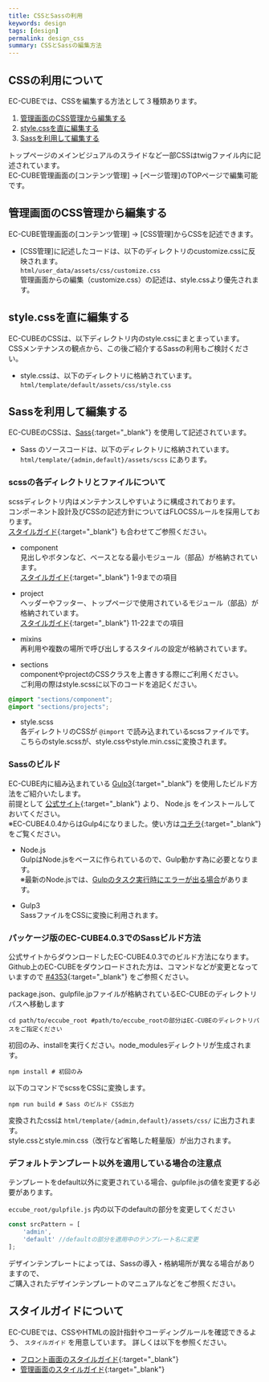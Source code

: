 ```yaml
---
title: CSSとSassの利用
keywords: design 
tags: [design]
permalink: design_css
summary: CSSとSassの編集方法
---
```


## CSSの利用について

EC-CUBEでは、CSSを編集する方法として３種類あります。

1. [管理画面のCSS管理から編集する](#管理画面のCSS管理から編集する)
2. [style.cssを直に編集する](#style.cssを直に編集する)
3. [Sassを利用して編集する](#Sassを利用して編集する)

トップページのメインビジュアルのスライドなど一部CSSはtwigファイル内に記述されています。<br>
EC-CUBE管理画面の[コンテンツ管理] -> [ページ管理]のTOPページで編集可能です。


## 管理画面のCSS管理から編集する

EC-CUBE管理画面の[コンテンツ管理] -> [CSS管理]からCSSを記述できます。

- [CSS管理]に記述したコードは、以下のディレクトリのcustomize.cssに反映されます。<br>
  `html/user_data/assets/css/customize.css`<br>
  管理画面からの編集（customize.css）の記述は、style.cssより優先されます。


## style.cssを直に編集する

EC-CUBEのCSSは、以下ディレクトリ内のstyle.cssにまとまっています。<br>
CSSメンテナンスの観点から、この後ご紹介するSassの利用もご検討ください。

- style.cssは、以下のディレクトリに格納されています。
  `html/template/default/assets/css/style.css`


## Sassを利用して編集する

EC-CUBEのCSSは、[Sass](http://sass-lang.com){:target="_blank"} を使用して記述されています。

- Sass のソースコードは、以下のディレクトリに格納されています。<br>
  `html/template/{admin,default}/assets/scss` にあります。

### scssの各ディレクトリとファイルについて

scssディレクトリ内はメンテナンスしやすいように構成されております。<br>
コンポーネント設計及びCSSの記述方針についてはFLOCSSルールを採用しております。<br>
[スタイルガイド](https://eccube4-styleguide.herokuapp.com/){:target="_blank"} も合わせてご参照ください。

- component<br>
  見出しやボタンなど、ベースとなる最小モジュール（部品）が格納されています。<br>
  [スタイルガイド](https://eccube4-styleguide.herokuapp.com/){:target="_blank"} 1-9までの項目

- project<br>
  ヘッダーやフッター、トップページで使用されているモジュール（部品）が格納されています。<br>
  [スタイルガイド](https://eccube4-styleguide.herokuapp.com/){:target="_blank"} 11-22までの項目

- mixins <br>
  再利用や複数の場所で呼び出しするスタイルの設定が格納されています。

- sections<br>
  componentやprojectのCSSクラスを上書きする際にご利用ください。<br>
  ご利用の際はstyle.scssに以下のコードを追記ください。

```css
@import "sections/component";
@import "sections/projects";
```

- style.scss<br>
  各ディレクトリのCSSが `@import` で読み込まれているscssファイルです。<br>
  こちらのstyle.scssが、style.cssやstyle.min.cssに変換されます。

### Sassのビルド

EC-CUBE内に組み込まれている [Gulp3](https://gulpjs.com/){:target="_blank"} を使用したビルド方法をご紹介いたします。<br>
前提として [公式サイト](https://nodejs.org/ja/){:target="_blank"} より、 Node.js をインストールしておいてください。  
※EC-CUBE4.0.4からはGulp4になりました。使い方は[コチラ](https://github.com/EC-CUBE/ec-cube/pull/4353){:target="_blank"}をご覧ください。

- Node.js<br>
  GulpはNode.jsをベースに作られているので、Gulp動かす為に必要となります。<br>
  ※最新のNode.jsでは、[Gulpのタスク実行時にエラーが出る場合](https://qiita.com/KKKarin/items/bbb424fd93ef523a741a)があります。

- Gulp3<br>
  SassファイルをCSSに変換に利用されます。

### パッケージ版のEC-CUBE4.0.3でのSassビルド方法

公式サイトからダウンロードしたEC-CUBE4.0.3でのビルド方法になります。<br>
Github上のEC-CUBEをダウンロードされた方は、コマンドなどが変更となっていますので [#4353](https://github.com/EC-CUBE/ec-cube/pull/4353){:target="_blank"} をご参照ください。

package.json、gulpfile.jpファイルが格納されているEC-CUBEのディレクトリパスへ移動します

```shell
cd path/to/eccube_root #path/to/eccube_rootの部分はEC-CUBEのディレクトリパスをご指定ください
```

初回のみ、installを実行ください。node_modulesディレクトリが生成されます。

```shell
npm install # 初回のみ
```

以下のコマンドでscssをCSSに変換します。

```shell
npm run build # Sass のビルド CSS出力
```

変換されたcssは `html/template/{admin,default}/assets/css/` に出力されます。<br>
style.cssとstyle.min.css（改行など省略した軽量版）が出力されます。


### デフォルトテンプレート以外を適用している場合の注意点

テンプレートをdefault以外に変更されている場合、gulpfile.jsの値を変更する必要があります。

`eccube_root/gulpfile.js` 内の以下のdefaultの部分を変更してください

```js
const srcPattern = [
    'admin',
    'default' //defaultの部分を適用中のテンプレート名に変更
];
```

デザインテンプレートによっては、Sassの導入・格納場所が異なる場合がありますので、<br>
ご購入されたデザインテンプレートのマニュアルなどをご参照ください。



## スタイルガイドについて

EC-CUBEでは、CSSやHTMLの設計指針やコーディングルールを確認できるよう、 `スタイルガイド` を用意しています。
詳しくは以下を参照ください。

- [フロント画面のスタイルガイド](https://github.com/EC-CUBE/Eccube-Styleguide){:target="_blank"}
- [管理画面のスタイルガイド](https://github.com/EC-CUBE/Eccube-Styleguide-Admin){:target="_blank"}
